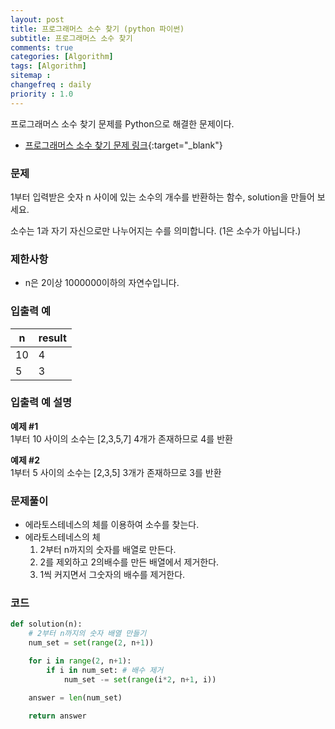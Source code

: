 ```yaml
---
layout: post
title: 프로그래머스 소수 찾기 (python 파이썬)
subtitle: 프로그래머스 소수 찾기
comments: true
categories: [Algorithm]
tags: [Algorithm]
sitemap :
changefreq : daily
priority : 1.0
---
```

프로그래머스 소수 찾기 문제를 Python으로 해결한 문제이다.  

* [프로그래머스 소수 찾기 문제 링크](https://programmers.co.kr/learn/courses/30/lessons/12921){:target="_blank"}

### 문제 
1부터 입력받은 숫자 n 사이에 있는 소수의 개수를 반환하는 함수, solution을 만들어 보세요.

소수는 1과 자기 자신으로만 나누어지는 수를 의미합니다.
(1은 소수가 아닙니다.)

### 제한사항
* n은 2이상 1000000이하의 자연수입니다.

### 입출력 예

|n|result|
|-----|-----|
|10|4|
|5|3|

### 입출력 예 설명
**예제 #1**  
1부터 10 사이의 소수는 [2,3,5,7] 4개가 존재하므로 4를 반환

**예제 #2**  
1부터 5 사이의 소수는 [2,3,5] 3개가 존재하므로 3를 반환

### 문제풀이
* 에라토스테네스의 체를 이용하여 소수를 찾는다.
* 에라토스테네스의 체
	1. 2부터 n까지의 숫자를 배열로 만든다.
	2. 2를 제외하고 2의배수를 만든 배열에서 제거한다.
	3. 1씩 커지면서 그숫자의 배수를 제거한다.


### 코드
```python
def solution(n):
	# 2부터 n까지의 숫자 배열 만들기
    num_set = set(range(2, n+1))

    for i in range(2, n+1):
        if i in num_set: # 배수 제거
            num_set -= set(range(i*2, n+1, i))

    answer = len(num_set)

    return answer
```

